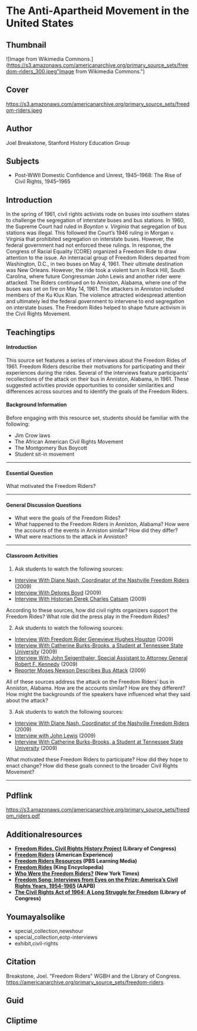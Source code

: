 # The Anti-Apartheid Movement in the United States 

## Thumbnail

![Image from Wikimedia Commons.](https://s3.amazonaws.com/americanarchive.org/primary_source_sets/freedom-riders_300.jpeg"Image from Wikimedia Commons.")

## Cover
https://s3.amazonaws.com/americanarchive.org/primary_source_sets/freedom-riders.jpeg

## Author

Joel Breakstone, Stanford History Education Group

## Subjects

- Post-WWII Domestic Confidence and Unrest, 1945–1968: The Rise of Civil Rights, 1945–1965

## Introduction
In the spring of 1961, civil rights activists rode on buses into southern states to challenge the segregation of interstate buses and bus stations. In 1960, the Supreme Court had ruled in _Boynton v. Virginia_ that segregation of bus stations was illegal. This followed the Court’s 1946 ruling in Morgan v. Virginia that prohibited segregation on interstate buses. However, the federal government had not enforced these rulings. In response, the Congress of Racial Equality (CORE) organized a Freedom Ride to draw attention to the issue. An interracial group of Freedom Riders departed from Washington, D.C., in two buses on May 4, 1961. Their ultimate destination was New Orleans. However, the ride took a violent turn in Rock Hill, South Carolina, where future Congressman John Lewis and another rider were attacked. The Riders continued on to Anniston, Alabama, where one of the buses was set on fire on May 14, 1961. The attackers in Anniston included members of the Ku Klux Klan. The violence attracted widespread attention and ultimately led the federal government to intervene to end segregation on interstate buses. The Freedom Rides helped to shape future activism in the Civil Rights Movement. 

## Teachingtips

#### Introduction

This source set features a series of interviews about the Freedom Rides of 1961. Freedom Riders describe their motivations for participating and their experiences during the rides. Several of the interviews feature participants’ recollections of the attack on their bus in Anniston, Alabama, in 1961. These suggested activities provide opportunities to consider similarities and differences across sources and to identify the goals of the Freedom Riders.  

#### Background Information

Before engaging with this resource set, students should be familiar with the following:

- Jim Crow laws
- The African American Civil Rights Movement
- The Montgomery Bus Boycott
- Student sit-in movement






<hr>

#### Essential Question 

What motivated the Freedom Riders?   
<hr>

#### General Discussion Questions

- What were the goals of the Freedom Rides? 
- What happened to the Freedom Riders in Anniston, Alabama? How were the accounts of the events in Anniston similar? How did they differ? 
- What were reactions to the attack in Anniston?  



<hr>

#### Classroom Activities

1) Ask students to watch the following sources:   

- [Interview With Diane Nash, Coordinator of the Nashville Freedom Riders](/primary_source_sets/freedom-riders/1-15-2f7jq0tn9b) (2009)
- [Interview With Delores Boyd](/primary_source_sets/freedom-riders/3-15-kk94747w1f) (2009)
- [Interview With Historian Derek Charles Catsam](/primary_source_sets/freedom-riders/4-15-930ns0mt6x) (2009)


According to these sources, how did civil rights organizers support the Freedom Rides? What role did the press play in the Freedom Rides? 

2) Ask students to watch the following sources: 

- [Interview With Freedom Rider Genevieve Hughes Houston](/primary_source_sets/freedom-riders/6-15-z31ng4hz6b) (2009)
- [Interview With Catherine Burks-Brooks, a Student at Tennessee State University](/primary_source_sets/freedom-riders/10-15-dv1cj88k88 ) (2009)
- [Interview With John Seigenthaler, Special Assistant to Attorney General Robert F. Kennedy](/primary_source_sets/freedom-riders/8-15-mc8rb6x31v) (2009)
- [Reporter Moses Newson Describes Bus Attack](/primary_source_sets/freedom-riders/7-15-b27pn8zb5z) (2009)

All of these sources address the attack on the Freedom Riders’ bus in Anniston, Alabama. How are the accounts similar? How are they different? How might the backgrounds of the speakers have influenced what they said about the attack? 

3) Ask students to watch the following sources: 

- [Interview With Diane Nash, Coordinator of the Nashville Freedom Riders](/primary_source_sets/freedom-riders/1-15-2f7jq0tn9b) (2009)
- [Interview with John Lewis](/primary_source_sets/freedom-riders/2-15-tx3513w36f) (2009)
- [Interview With Catherine Burks-Brooks, a Student at Tennessee State University](/primary_source_sets/freedom-riders/10-15-dv1cj88k88 ) (2009)

What motivated these Freedom Riders to participate? How did they hope to enact change? How did these goals connect to the broader Civil Rights Movement? 
<hr>

## Pdflink

https://s3.amazonaws.com/americanarchive.org/primary_source_sets/freedom_riders.pdf



## Additionalresources


- **[Freedom Rides, Civil Rights History Project](https://www.loc.gov/collections/civil-rights-history-project/?fa=subject%3Afreedom+rides) (Library of Congress)**
- **[Freedom Riders](https://www.pbs.org/wgbh/americanexperience/films/freedomriders/) (American Experience)** 
- **[Freedom Riders Resources](https://mass.pbslearningmedia.org/collection/frriders/) (PBS Learning Media)** 
- **[Freedom Rides](https://kinginstitute.stanford.edu/encyclopedia/freedom-rides) (King Encyclopedia)**
- **[Who Were the Freedom Riders?](https://www.nytimes.com/2020/07/18/us/politics/freedom-riders-john-lewis-work.html) (New York Times)** 
- **[Freedom Song: Interviews from Eyes on the Prize: America’s Civil Rights Years, 1954-1965](https://americanarchive.org/exhibits/eotp) (AAPB)** 
- **[The Civil Rights Act of 1964: A Long Struggle for Freedom](https://www.loc.gov/exhibits/civil-rights-act/) (Library of Congress)**  




## Youmayalsolike
- special_collection,newshour
- special_collection,eotp-interviews
- exhibit,civil-rights
## Citation

Breakstone, Joel. "Freedom Riders" WGBH and the Library of Congress. https://americanarchive.org/primary_source_sets/freedom-riders.

## Guid
## Cliptime